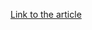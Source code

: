 [Link to the article](https://www.bleepingcomputer.com/news/microsoft/windows-server-2025-released-here-are-the-new-features/)
